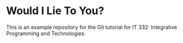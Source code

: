 # Would I Lie To You?

This is an example repository for the Git tutorial for IT 332: Integrative Programming and Technologies.